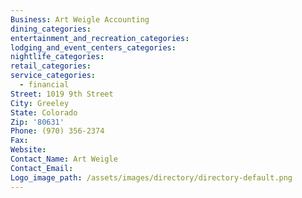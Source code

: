 ```yaml
---
Business: Art Weigle Accounting
dining_categories:
entertainment_and_recreation_categories:
lodging_and_event_centers_categories:
nightlife_categories:
retail_categories:
service_categories:
  - financial
Street: 1019 9th Street
City: Greeley
State: Colorado
Zip: '80631'
Phone: (970) 356-2374
Fax:
Website:
Contact_Name: Art Weigle
Contact_Email: 
Logo_image_path: /assets/images/directory/directory-default.png
---
```




